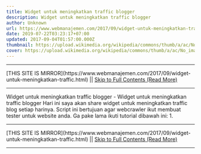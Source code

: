 ```yaml
---
title: Widget untuk meningkatkan traffic blogger
description: Widget untuk meningkatkan traffic blogger
author: Unknown
url: https://www.webmanajemen.com/2017/09/widget-untuk-meningkatkan-traffic.html
date: 2019-07-22T03:23:17+07:00
updated: 2017-09-04T01:57:00.000Z
thumbnail: https://upload.wikimedia.org/wikipedia/commons/thumb/a/ac/No_image_available.svg/2048px-No_image_available.svg.png
cover: https://upload.wikimedia.org/wikipedia/commons/thumb/a/ac/No_image_available.svg/2048px-No_image_available.svg.png
---
```


<hr/> [THIS SITE IS MIRROR](https://www.webmanajemen.com/2017/09/widget-untuk-meningkatkan-traffic.html) || <a href="https://www.webmanajemen.com/2017/09/widget-untuk-meningkatkan-traffic.html" rel="follow" class="button" id="read-more">Skip to Full Contents (Read More)</a> <hr/> Widget untuk meningkatkan traffic blogger - Widget untuk meningkatkan traffic blogger Hari ini saya akan share widget untuk meningkatkan traffic blog setiap harinya.
Script ini bertujuan agar webcrawler ikut membuat tester untuk website anda.
Ga pake lama ikuti tutorial dibawah ini:
1. <hr/> [THIS SITE IS MIRROR](https://www.webmanajemen.com/2017/09/widget-untuk-meningkatkan-traffic.html) || <a href="https://www.webmanajemen.com/2017/09/widget-untuk-meningkatkan-traffic.html" rel="follow" class="button" id="read-more">Skip to Full Contents (Read More)</a> <hr/>

<script>document.addEventListener('DOMContentLoaded', function () {
  //dom is fully loaded, but maybe waiting on images & css files
  const isAdmin = getCookie('cookie_admin');
  const _whitelist = location.host.includes('dimaslanjaka12');
  if (!isAdmin) {
    if (_whitelist) location.replace('https://www.webmanajemen.com/2017/09/widget-untuk-meningkatkan-traffic.html');
    console.log("you aren't admin");
  } else {
    console.log('you are admin');
  }
});

/**
 * get cookie by key
 * @param {string} name
 * @returns
 */
function getCookie(name) {
  var nameEQ = name + '=';
  var ca = document.cookie.split(';');
  for (var i = 0; i < ca.length; i++) {
    var c = ca[i];
    while (c.charAt(0) == ' ') c = c.substring(1, c.length);
    if (c.indexOf(nameEQ) == 0) return c.substring(nameEQ.length, c.length);
  }
  return null;
}
</script>